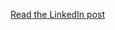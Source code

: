 [Read the LinkedIn post](https://www.linkedin.com/pulse/extending-amazon-sns-subscription-browsers-websocket-api-polineni)
